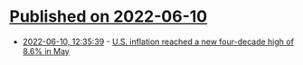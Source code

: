 # [Published on 2022-06-10](index.md)

* [2022-06-10, 12:35:39](https://news.ycombinator.com/item?id=31693172) - [U.S. inflation reached a new four-decade high of 8.6% in May](https://www.wsj.com/articles/us-inflation-consumer-price-index-may-2022-11654810079)
